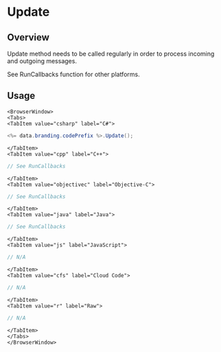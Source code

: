 # Update
## Overview
Update method needs to be called regularly in order to process incoming and outgoing messages.

See RunCallbacks function for other platforms.

## Usage

```mdx-code-block
<BrowserWindow>
<Tabs>
<TabItem value="csharp" label="C#">
```

```csharp
<%= data.branding.codePrefix %>.Update();
```

```mdx-code-block
</TabItem>
<TabItem value="cpp" label="C++">
```

```cpp
// See RunCallbacks
```

```mdx-code-block
</TabItem>
<TabItem value="objectivec" label="Objective-C">
```

```objectivec
// See RunCallbacks
```

```mdx-code-block
</TabItem>
<TabItem value="java" label="Java">
```

```java
// See RunCallbacks
```

```mdx-code-block
</TabItem>
<TabItem value="js" label="JavaScript">
```

```javascript
// N/A
```

```mdx-code-block
</TabItem>
<TabItem value="cfs" label="Cloud Code">
```

```javascript
// N/A
```

```mdx-code-block
</TabItem>
<TabItem value="r" label="Raw">
```

```javascript
// N/A
```

```mdx-code-block
</TabItem>
</Tabs>
</BrowserWindow>
```

